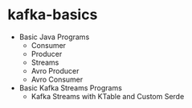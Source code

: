 # kafka-basics

* Basic Java Programs
  * Consumer
  * Producer
  * Streams
  * Avro Producer
  * Avro Consumer
* Basic Kafka Streams Programs
  * Kafka Streams with KTable and Custom Serde
